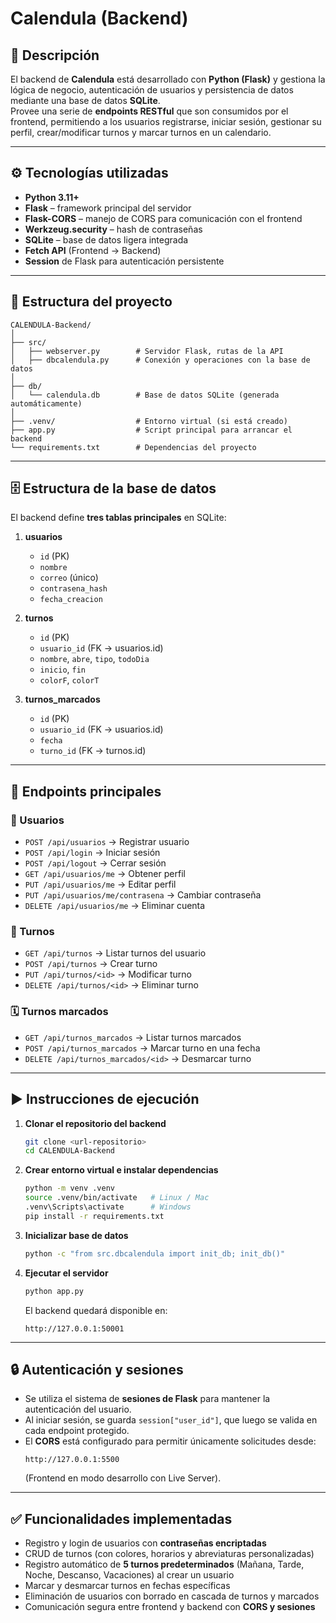# Calendula (Backend)

## 📌 Descripción
El backend de **Calendula** está desarrollado con **Python (Flask)** y gestiona la lógica de negocio, autenticación de usuarios y persistencia de datos mediante una base de datos **SQLite**.  
Provee una serie de **endpoints RESTful** que son consumidos por el frontend, permitiendo a los usuarios registrarse, iniciar sesión, gestionar su perfil, crear/modificar turnos y marcar turnos en un calendario.

---

## ⚙️ Tecnologías utilizadas
- **Python 3.11+**
- **Flask** – framework principal del servidor
- **Flask-CORS** – manejo de CORS para comunicación con el frontend
- **Werkzeug.security** – hash de contraseñas
- **SQLite** – base de datos ligera integrada
- **Fetch API** (Frontend → Backend)
- **Session** de Flask para autenticación persistente

---

## 📂 Estructura del proyecto
```
CALENDULA-Backend/
│
├── src/
│   ├── webserver.py        # Servidor Flask, rutas de la API
│   ├── dbcalendula.py      # Conexión y operaciones con la base de datos
│
├── db/
│   └── calendula.db        # Base de datos SQLite (generada automáticamente)
│
├── .venv/                  # Entorno virtual (si está creado)
├── app.py                  # Script principal para arrancar el backend
└── requirements.txt        # Dependencias del proyecto
```

---

## 🗄️ Estructura de la base de datos
El backend define **tres tablas principales** en SQLite:

1. **usuarios**
   - `id` (PK)
   - `nombre`
   - `correo` (único)
   - `contrasena_hash`
   - `fecha_creacion`

2. **turnos**
   - `id` (PK)
   - `usuario_id` (FK → usuarios.id)
   - `nombre`, `abre`, `tipo`, `todoDia`
   - `inicio`, `fin`
   - `colorF`, `colorT`

3. **turnos_marcados**
   - `id` (PK)
   - `usuario_id` (FK → usuarios.id)
   - `fecha`
   - `turno_id` (FK → turnos.id)

---

## 🔑 Endpoints principales
### 👤 Usuarios
- `POST /api/usuarios` → Registrar usuario
- `POST /api/login` → Iniciar sesión
- `POST /api/logout` → Cerrar sesión
- `GET /api/usuarios/me` → Obtener perfil
- `PUT /api/usuarios/me` → Editar perfil
- `PUT /api/usuarios/me/contrasena` → Cambiar contraseña
- `DELETE /api/usuarios/me` → Eliminar cuenta

### 📅 Turnos
- `GET /api/turnos` → Listar turnos del usuario
- `POST /api/turnos` → Crear turno
- `PUT /api/turnos/<id>` → Modificar turno
- `DELETE /api/turnos/<id>` → Eliminar turno

### 🗓️ Turnos marcados
- `GET /api/turnos_marcados` → Listar turnos marcados
- `POST /api/turnos_marcados` → Marcar turno en una fecha
- `DELETE /api/turnos_marcados/<id>` → Desmarcar turno

---

## ▶️ Instrucciones de ejecución
1. **Clonar el repositorio del backend**
   ```bash
   git clone <url-repositorio>
   cd CALENDULA-Backend
   ```

2. **Crear entorno virtual e instalar dependencias**
   ```bash
   python -m venv .venv
   source .venv/bin/activate   # Linux / Mac
   .venv\Scripts\activate      # Windows
   pip install -r requirements.txt
   ```

3. **Inicializar base de datos**
   ```bash
   python -c "from src.dbcalendula import init_db; init_db()"
   ```

4. **Ejecutar el servidor**
   ```bash
   python app.py
   ```
   El backend quedará disponible en:
   ```
   http://127.0.0.1:50001
   ```

---

## 🔒 Autenticación y sesiones
- Se utiliza el sistema de **sesiones de Flask** para mantener la autenticación del usuario.  
- Al iniciar sesión, se guarda `session["user_id"]`, que luego se valida en cada endpoint protegido.  
- El **CORS** está configurado para permitir únicamente solicitudes desde:
  ```
  http://127.0.0.1:5500
  ```
  (Frontend en modo desarrollo con Live Server).

---

## ✅ Funcionalidades implementadas
- Registro y login de usuarios con **contraseñas encriptadas**
- CRUD de turnos (con colores, horarios y abreviaturas personalizadas)
- Registro automático de **5 turnos predeterminados** (Mañana, Tarde, Noche, Descanso, Vacaciones) al crear un usuario
- Marcar y desmarcar turnos en fechas específicas
- Eliminación de usuarios con borrado en cascada de turnos y marcados
- Comunicación segura entre frontend y backend con **CORS y sesiones**
